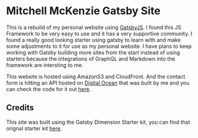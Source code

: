 # Mitchell McKenzie Gatsby Site

This is a rebuild of my personal website using [GatsbyJS](https://www.gatsbyjs.org/). I found this JS Framework to be very easy to use and it has a very supportive community. I found a really good looking starter using gatsby to learn with and make some adjustments to it for use as my personal website. I have plans to keep working with Gatsby building more sites from the start instead of using starters because the integrations of GraphQL and Markdown into the framework are intersting to me.

This website is hosted using AmazonS3 and CloudFront. And the contact form is hitting an API hosted on [Digital Ocean](https://www.digitalocean.com/) that was built by me and you can check the code for it out [here](https://github.com/mmcken3/email-api).

## Credits

This site was built using the Gatsby Dimension Starter kit, you can find that orignal starter kit [here](https://github.com/codebushi/gatsby-starter-dimension).